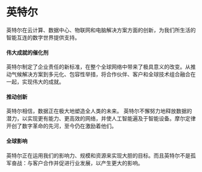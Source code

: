 # 

# 英特尔

英特尔在云计算、数据中心、物联网和电脑解决方案方面的创新，为我们所生活的智能互连的数字世界提供支持。

#### 伟大成就的催化剂 

英特尔制定了企业责任的新标准，在整个全球网络中带来了极具意义的改变。从推动气候解决方案到多元化、包容性举措，将合作伙伴、客户和全球技术组合融合在一起，实现伟大的成就。

#### 推动创新

英特尔相信，数据正在极大地塑造全人类的未来。
英特尔不懈努力地释放数据的潜力，以实现更有能力、更高效的网络，并使人工智能遍及于智能设备。摩尔定律开创了数字革命的先河，至今仍在激励着他们。

#### 全球影响

英特尔正在运用我们的影响力、规模和资源来实现大胆的目标。而且英特尔不是孤军奋战：与客户合作并促进行业发展，以产生更大的影响。



